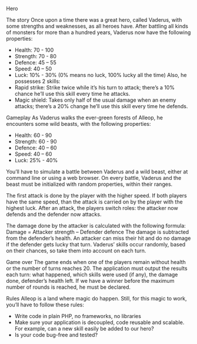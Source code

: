 Hero

The story
Once upon a time there was a great hero, called Vaderus, with some strengths
and weaknesses, as all heroes have.
After battling all kinds of monsters for more than a hundred years, Vaderus now
have the following properties:
-  Health: 70 - 100
-  Strength: 70 - 80
-  Defence: 45 – 55
-  Speed: 40 – 50
-  Luck: 10% - 30% (0% means no luck, 100% lucky all the time)
Also, he possesses 2 skills:
-  Rapid strike: Strike twice while it’s his turn to attack; there’s a 10% chance
he’ll use this skill every time he attacks.
-  Magic shield: Takes only half of the usual damage when an enemy attacks;
there’s a 20% change he’ll use this skill every time he defends.

Gameplay
As Vaderus walks the ever-green forests of Alleop, he encounters some wild
beasts, with the following properties:
-  Health: 60 - 90
-  Strength: 60 - 90
-  Defence: 40 – 60
-  Speed: 40 – 60
-  Luck: 25% - 40%

You’ll have to simulate a battle between Vaderus and a wild beast, either at
command line or using a web browser. On every battle, Vaderus and the beast must
be initialized with random properties, within their ranges.

The first attack is done by the player with the higher speed. If both players have
the same speed, than the attack is carried on by the player with the highest luck.
After an attack, the players switch roles: the attacker now defends and the defender
now attacks.

The damage done by the attacker is calculated with the following formula:
Damage = Attacker strength – Defender defence
The damage is subtracted from the defender’s health. An attacker can miss
their hit and do no damage if the defender gets lucky that turn.
Vaderus’ skills occur randomly, based on their chances, so take them into
account on each turn.

Game over
The game ends when one of the players remain without health or the number
of turns reaches 20.
The application must output the results each turn: what happened, which skills
were used (if any), the damage done, defender’s health left.
If we have a winner before the maximum number of rounds is reached, he must
be declared.

Rules
Alleop is a land where magic do happen. Still, for this magic to work, you’ll have
to follow these rules:
-  Write code in plain PHP, no frameworks, no libraries
-  Make sure your application is decoupled, code reusable and scalable. For
example, can a new skill easily be added to our hero?
-  Is your code bug-free and tested?
